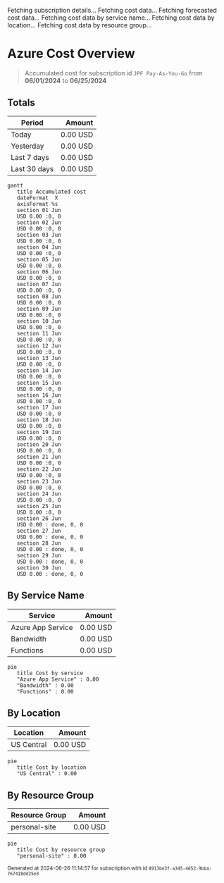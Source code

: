 Fetching subscription details...
Fetching cost data...
Fetching forecasted cost data...
Fetching cost data by service name...
Fetching cost data by location...
Fetching cost data by resource group...
# Azure Cost Overview

> Accumulated cost for subscription id `JPF Pay-As-You-Go` from **06/01/2024** to **06/25/2024**

## Totals

|Period|Amount|
|---|---:|
|Today|0.00 USD|
|Yesterday|0.00 USD|
|Last 7 days|0.00 USD|
|Last 30 days|0.00 USD|

```mermaid
gantt
   title Accumulated cost
   dateFormat  X
   axisFormat %s
   section 01 Jun
   USD 0.00 :0, 0
   section 02 Jun
   USD 0.00 :0, 0
   section 03 Jun
   USD 0.00 :0, 0
   section 04 Jun
   USD 0.00 :0, 0
   section 05 Jun
   USD 0.00 :0, 0
   section 06 Jun
   USD 0.00 :0, 0
   section 07 Jun
   USD 0.00 :0, 0
   section 08 Jun
   USD 0.00 :0, 0
   section 09 Jun
   USD 0.00 :0, 0
   section 10 Jun
   USD 0.00 :0, 0
   section 11 Jun
   USD 0.00 :0, 0
   section 12 Jun
   USD 0.00 :0, 0
   section 13 Jun
   USD 0.00 :0, 0
   section 14 Jun
   USD 0.00 :0, 0
   section 15 Jun
   USD 0.00 :0, 0
   section 16 Jun
   USD 0.00 :0, 0
   section 17 Jun
   USD 0.00 :0, 0
   section 18 Jun
   USD 0.00 :0, 0
   section 19 Jun
   USD 0.00 :0, 0
   section 20 Jun
   USD 0.00 :0, 0
   section 21 Jun
   USD 0.00 :0, 0
   section 22 Jun
   USD 0.00 :0, 0
   section 23 Jun
   USD 0.00 :0, 0
   section 24 Jun
   USD 0.00 :0, 0
   section 25 Jun
   USD 0.00 :0, 0
   section 26 Jun
   USD 0.00 : done, 0, 0
   section 27 Jun
   USD 0.00 : done, 0, 0
   section 28 Jun
   USD 0.00 : done, 0, 0
   section 29 Jun
   USD 0.00 : done, 0, 0
   section 30 Jun
   USD 0.00 : done, 0, 0
```

## By Service Name

|Service|Amount|
|---|---:|
|Azure App Service|0.00 USD|
|Bandwidth|0.00 USD|
|Functions|0.00 USD|

```mermaid
pie
   title Cost by service
   "Azure App Service" : 0.00
   "Bandwidth" : 0.00
   "Functions" : 0.00
```

## By Location

|Location|Amount|
|---|---:|
|US Central|0.00 USD|

```mermaid
pie
   title Cost by location
   "US Central" : 0.00
```

## By Resource Group

|Resource Group|Amount|
|---|---:|
|personal-site|0.00 USD|

```mermaid
pie
   title Cost by resource group
   "personal-site" : 0.00
```

<sup>Generated at 2024-06-26 11:14:57 for subscription with id `4913be3f-a345-4652-9bba-767418dd25e3`</sup>
